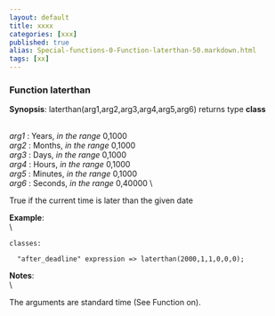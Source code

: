 ```yaml
---
layout: default
title: xxxx
categories: [xxx]
published: true
alias: Special-functions-0-Function-laterthan-50.markdown.html
tags: [xx]
---
```


### Function laterthan

**Synopsis**: laterthan(arg1,arg2,arg3,arg4,arg5,arg6) returns type
**class**

\
 *arg1* : Years, *in the range* 0,1000 \
 *arg2* : Months, *in the range* 0,1000 \
 *arg3* : Days, *in the range* 0,1000 \
 *arg4* : Hours, *in the range* 0,1000 \
 *arg5* : Minutes, *in the range* 0,1000 \
 *arg6* : Seconds, *in the range* 0,40000 \

True if the current time is later than the given date

**Example**:\
 \

    classes:

      "after_deadline" expression => laterthan(2000,1,1,0,0,0);

**Notes**:\
 \

The arguments are standard time (See Function on).
